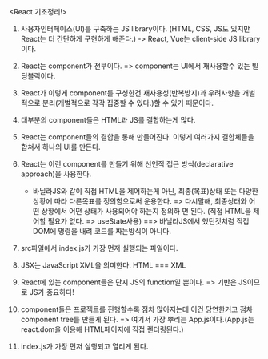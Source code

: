 <React 기초정리!>

1. 사용자인터페이스(UI)를 구축하는 JS library이다.
(HTML, CSS, JS도 있지만 React는 더 간단하게 구현하게 해준다.)
    -> React, Vue는 client-side JS library이다.

2. React는 component가 전부이다. => component는 UI에서 재사용할수 있는 빌딩블럭이다.

3. React가 이렇게 component를 구성한건 재사용성(반복방지)과 우려사항을 개벌적으로 분리(개벌적으로 각각 집중할 수 있다.)할 수 있기 때문이다.

4. 대부분의 component들은 HTML과 JS를 결합하는게 많다.

5. React는 component들의 결합을 통해 만들어진다. 이렇게 여러가지 결합체들을 합쳐서 하나의 UI를 만든다.

6. React는 이런 component를 만들기 위해 선언적 접근 방식(declarative approach)을 사용한다.
    - 바닐라JS와 같이 직접 HTML을 제어하는게 아닌, 최종(목표)상태 또는 다양한 상황에 따라 다른목표를 정의함으로써 운용한다.
    => 다시말해, 최종상태와 어떤 상황에서 어떤 상태가 사용되어야 하는지 정의하 면 된다. (직접 HTML을 제어할 필요가 없다. => useState사용) ==> 바닐라JS에서 했던것처럼 직접 DOM에 명령을 내려 코드를 짜는방식이 아니다.

7. src파일에서 index.js가 가장 먼저 실행되는 파일이다.

8. JSX는 JavaScript XML을 의미한다. HTML === XML

9. React에 있는 component들은 단지 JS의 function일 뿐이다. => 기반은 JS이므로 JS가 중요하다!

10. component들은 프로젝트를 진행할수록 점차 많아지는데 이건 당연한거고 점차 component tree를 만들게 된다. => 여기서 가장 뿌리는 App.js이다.(App.js는 react.dom을 이용해 HTML페이지에 직접 렌더링된다.)

11. index.js가 가장 먼저 실행되고 열리게 된다.



